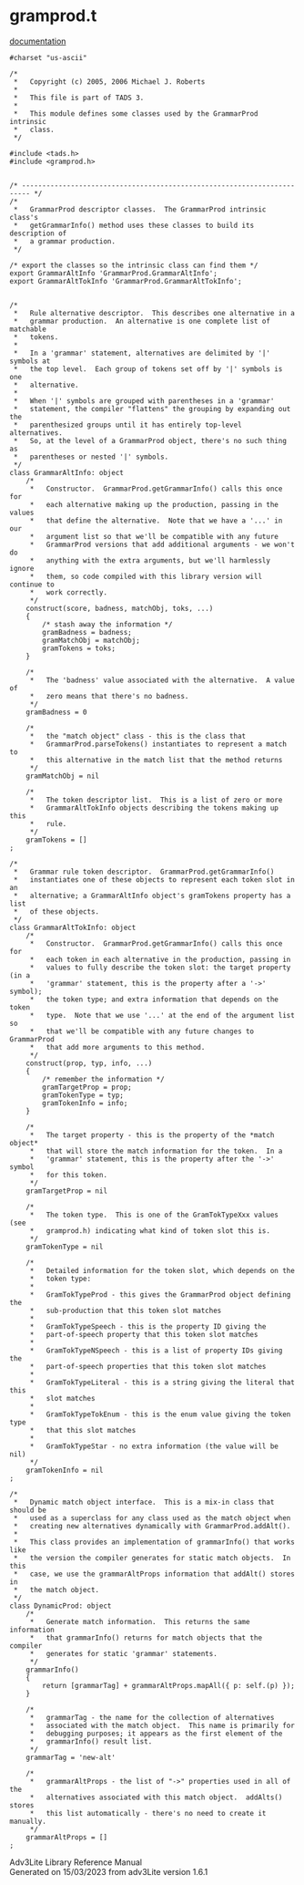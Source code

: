 # gramprod.t

[documentation](../file/gramprod.t.html)

    #charset "us-ascii"

    /*
     *   Copyright (c) 2005, 2006 Michael J. Roberts
     *   
     *   This file is part of TADS 3.
     *   
     *   This module defines some classes used by the GrammarProd intrinsic
     *   class.  
     */

    #include <tads.h>
    #include <gramprod.h>


    /* ------------------------------------------------------------------------ */
    /*
     *   GrammarProd descriptor classes.  The GrammarProd intrinsic class's
     *   getGrammarInfo() method uses these classes to build its description of
     *   a grammar production.
     */

    /* export the classes so the intrinsic class can find them */
    export GrammarAltInfo 'GrammarProd.GrammarAltInfo';
    export GrammarAltTokInfo 'GrammarProd.GrammarAltTokInfo';


    /*
     *   Rule alternative descriptor.  This describes one alternative in a
     *   grammar production.  An alternative is one complete list of matchable
     *   tokens.
     *   
     *   In a 'grammar' statement, alternatives are delimited by '|' symbols at
     *   the top level.  Each group of tokens set off by '|' symbols is one
     *   alternative.
     *   
     *   When '|' symbols are grouped with parentheses in a 'grammar'
     *   statement, the compiler "flattens" the grouping by expanding out the
     *   parenthesized groups until it has entirely top-level alternatives.
     *   So, at the level of a GrammarProd object, there's no such thing as
     *   parentheses or nested '|' symbols.  
     */
    class GrammarAltInfo: object
        /*
         *   Constructor.  GrammarProd.getGrammarInfo() calls this once for
         *   each alternative making up the production, passing in the values
         *   that define the alternative.  Note that we have a '...' in our
         *   argument list so that we'll be compatible with any future
         *   GrammarProd versions that add additional arguments - we won't do
         *   anything with the extra arguments, but we'll harmlessly ignore
         *   them, so code compiled with this library version will continue to
         *   work correctly.  
         */
        construct(score, badness, matchObj, toks, ...)
        {
            /* stash away the information */
            gramBadness = badness;
            gramMatchObj = matchObj;
            gramTokens = toks;
        }

        /*
         *   The 'badness' value associated with the alternative.  A value of
         *   zero means that there's no badness. 
         */
        gramBadness = 0

        /* 
         *   the "match object" class - this is the class that
         *   GrammarProd.parseTokens() instantiates to represent a match to
         *   this alternative in the match list that the method returns 
         */
        gramMatchObj = nil

        /*
         *   The token descriptor list.  This is a list of zero or more
         *   GrammarAltTokInfo objects describing the tokens making up this
         *   rule.  
         */
        gramTokens = []
    ;

    /*
     *   Grammar rule token descriptor.  GrammarProd.getGrammarInfo()
     *   instantiates one of these objects to represent each token slot in an
     *   alternative; a GrammarAltInfo object's gramTokens property has a list
     *   of these objects.
     */
    class GrammarAltTokInfo: object
        /*
         *   Constructor.  GrammarProd.getGrammarInfo() calls this once for
         *   each token in each alternative in the production, passing in
         *   values to fully describe the token slot: the target property (in a
         *   'grammar' statement, this is the property after a '->' symbol);
         *   the token type; and extra information that depends on the token
         *   type.  Note that we use '...' at the end of the argument list so
         *   that we'll be compatible with any future changes to GrammarProd
         *   that add more arguments to this method.  
         */
        construct(prop, typ, info, ...)
        {
            /* remember the information */
            gramTargetProp = prop;
            gramTokenType = typ;
            gramTokenInfo = info;
        }

        /*
         *   The target property - this is the property of the *match object*
         *   that will store the match information for the token.  In a
         *   'grammar' statement, this is the property after the '->' symbol
         *   for this token. 
         */
        gramTargetProp = nil

        /*
         *   The token type.  This is one of the GramTokTypeXxx values (see
         *   gramprod.h) indicating what kind of token slot this is.  
         */
        gramTokenType = nil

        /*
         *   Detailed information for the token slot, which depends on the
         *   token type:
         *   
         *   GramTokTypeProd - this gives the GrammarProd object defining the
         *   sub-production that this token slot matches
         *   
         *   GramTokTypeSpeech - this is the property ID giving the
         *   part-of-speech property that this token slot matches
         *   
         *   GramTokTypeNSpeech - this is a list of property IDs giving the
         *   part-of-speech properties that this token slot matches
         *   
         *   GramTokTypeLiteral - this is a string giving the literal that this
         *   slot matches
         *   
         *   GramTokTypeTokEnum - this is the enum value giving the token type
         *   that this slot matches
         *   
         *   GramTokTypeStar - no extra information (the value will be nil) 
         */
        gramTokenInfo = nil
    ;

    /*
     *   Dynamic match object interface.  This is a mix-in class that should be
     *   used as a superclass for any class used as the match object when
     *   creating new alternatives dynamically with GrammarProd.addAlt().
     *   
     *   This class provides an implementation of grammarInfo() that works like
     *   the version the compiler generates for static match objects.  In this
     *   case, we use the grammarAltProps information that addAlt() stores in
     *   the match object.  
     */
    class DynamicProd: object
        /* 
         *   Generate match information.  This returns the same information
         *   that grammarInfo() returns for match objects that the compiler
         *   generates for static 'grammar' statements.  
         */
        grammarInfo()
        {
            return [grammarTag] + grammarAltProps.mapAll({ p: self.(p) });
        }

        /* 
         *   grammarTag - the name for the collection of alternatives
         *   associated with the match object.  This name is primarily for
         *   debugging purposes; it appears as the first element of the
         *   grammarInfo() result list. 
         */
        grammarTag = 'new-alt'

        /* 
         *   grammarAltProps - the list of "->" properties used in all of the
         *   alternatives associated with this match object.  addAlts() stores
         *   this list automatically - there's no need to create it manually.  
         */
        grammarAltProps = []
    ;

<div class="ftr">

Adv3Lite Library Reference Manual  
Generated on 15/03/2023 from adv3Lite version 1.6.1

</div>
